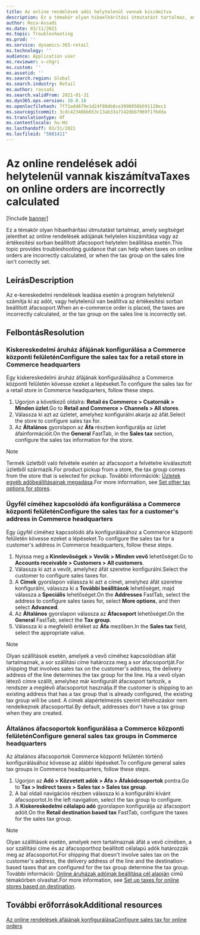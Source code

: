 ```yaml
---
title: Az online rendelések adói helytelenül vannak kiszámítva
description: Ez a témakör olyan hibaelhárítási útmutatást tartalmaz, amely segítséget jelenthet az online rendelések adójának helytelen kiszámítása vagy az értékesítési sorban beállított áfacsoport helytelen beállítása esetén.
author: Reza-Assadi
ms.date: 03/11/2021
ms.topic: Troubleshooting
ms.prod: ''
ms.service: dynamics-365-retail
ms.technology: ''
audience: Application user
ms.reviewer: v-chgri
ms.custom: ''
ms.assetid: ''
ms.search.region: Global
ms.search.industry: Retail
ms.author: rassadi
ms.search.validFrom: 2021-01-31
ms.dyn365.ops.version: 10.0.18
ms.openlocfilehash: 7f71add679e1d24f80db8ce3990058b591128ec1
ms.sourcegitcommit: 3cdc42346bb653c13ab33a7142dbb7969f1f6dda
ms.translationtype: HT
ms.contentlocale: hu-HU
ms.lasthandoff: 03/31/2021
ms.locfileid: "5801411"
---
```

# <a name="taxes-on-online-orders-are-incorrectly-calculated"></a><span data-ttu-id="ca349-103">Az online rendelések adói helytelenül vannak kiszámítva</span><span class="sxs-lookup"><span data-stu-id="ca349-103">Taxes on online orders are incorrectly calculated</span></span>

[!include [banner](../../includes/banner.md)]

<span data-ttu-id="ca349-104">Ez a témakör olyan hibaelhárítási útmutatást tartalmaz, amely segítséget jelenthet az online rendelések adójának helytelen kiszámítása vagy az értékesítési sorban beállított áfacsoport helytelen beállítása esetén.</span><span class="sxs-lookup"><span data-stu-id="ca349-104">This topic provides troubleshooting guidance that can help when taxes on online orders are incorrectly calculated, or when the tax group on the sales line isn't correctly set.</span></span>

## <a name="description"></a><span data-ttu-id="ca349-105">Leírás</span><span class="sxs-lookup"><span data-stu-id="ca349-105">Description</span></span>

<span data-ttu-id="ca349-106">Az e-kereskedelmi rendelések leadása esetén a program helytelenül számítja ki az adót, vagy helytelenül van beállítva az értékesítési sorban beállított áfacsoport.</span><span class="sxs-lookup"><span data-stu-id="ca349-106">When an e-commerce order is placed, the taxes are incorrectly calculated, or the tax group on the sales line is incorrectly set.</span></span>

## <a name="resolution"></a><span data-ttu-id="ca349-107">Felbontás</span><span class="sxs-lookup"><span data-stu-id="ca349-107">Resolution</span></span>

### <a name="configure-the-sales-tax-for-a-retail-store-in-commerce-headquarters"></a><span data-ttu-id="ca349-108">Kiskereskedelmi áruház áfájának konfigurálása a Commerce központi felületén</span><span class="sxs-lookup"><span data-stu-id="ca349-108">Configure the sales tax for a retail store in Commerce headquarters</span></span>

<span data-ttu-id="ca349-109">Egy kiskereskedelmi áruház áfájának konfigurálásához a Commerce központi felületén kövesse ezeket a lépéseket.</span><span class="sxs-lookup"><span data-stu-id="ca349-109">To configure the sales tax for a retail store in Commerce headquarters, follow these steps.</span></span>

1. <span data-ttu-id="ca349-110">Ugorjon a következő oldalra: **Retail és Commerce \> Csatornák \> Minden üzlet**.</span><span class="sxs-lookup"><span data-stu-id="ca349-110">Go to **Retail and Commerce \> Channels \> All stores**.</span></span>
1. <span data-ttu-id="ca349-111">Válassza ki azt az üzletet, amelyhez konfigurálni akarja az áfát.</span><span class="sxs-lookup"><span data-stu-id="ca349-111">Select the store to configure sales tax for.</span></span>
1. <span data-ttu-id="ca349-112">Az **Általános** gyorslapon az **Áfa** részben konfigurálja az üzlet áfainformációit.</span><span class="sxs-lookup"><span data-stu-id="ca349-112">On the **General** FastTab, in the **Sales tax** section, configure the sales tax information for the store.</span></span>

> [!NOTE]
> <span data-ttu-id="ca349-113">Termék üzletből való felvétele esetén az áfacsoport a felvételre kiválasztott üzletből származik.</span><span class="sxs-lookup"><span data-stu-id="ca349-113">For product pickup from a store, the tax group comes from the store that is selected for pickup.</span></span> <span data-ttu-id="ca349-114">További információk: [Üzletek egyéb adóbeállításainak megadása](https://docs.microsoft.com/dynamicsax-2012/appuser-itpro/set-other-tax-options-for-stores).</span><span class="sxs-lookup"><span data-stu-id="ca349-114">For more information, see [Set other tax options for stores](https://docs.microsoft.com/dynamicsax-2012/appuser-itpro/set-other-tax-options-for-stores).</span></span>

### <a name="configure-the-sales-tax-for-a-customers-address-in-commerce-headquarters"></a><span data-ttu-id="ca349-115">Ügyfél címéhez kapcsolódó áfa konfigurálása a Commerce központi felületén</span><span class="sxs-lookup"><span data-stu-id="ca349-115">Configure the sales tax for a customer's address in Commerce headquarters</span></span>

<span data-ttu-id="ca349-116">Egy ügyfél címéhez kapcsolódó áfa konfigurálásához a Commerce központi felületén kövesse ezeket a lépéseket.</span><span class="sxs-lookup"><span data-stu-id="ca349-116">To configure the sales tax for a customer's address in Commerce headquarters, follow these steps.</span></span>

1. <span data-ttu-id="ca349-117">Nyissa meg a **Kinnlevőségek \> Vevők \> Minden vevő** lehetőséget.</span><span class="sxs-lookup"><span data-stu-id="ca349-117">Go to **Accounts receivable \> Customers \> All customers**.</span></span>
1. <span data-ttu-id="ca349-118">Válassza ki azt a vevőt, amelyhez áfát szeretne konfigurálni.</span><span class="sxs-lookup"><span data-stu-id="ca349-118">Select the customer to configure sales taxes for.</span></span>
1. <span data-ttu-id="ca349-119">A **Címek** gyorslapon válassza ki azt a címet, amelyhez áfát szeretne konfigurálni, válassza ki a **További beállítások** lehetőséget, majd válassza a **Speciális** lehetőséget.</span><span class="sxs-lookup"><span data-stu-id="ca349-119">On the **Addresses** FastTab, select the address to configure sales taxes for, select **More options**, and then select **Advanced**.</span></span>
1. <span data-ttu-id="ca349-120">Az **Általános** gyorslapon válassza az **Áfacsoport** lehetőséget.</span><span class="sxs-lookup"><span data-stu-id="ca349-120">On the **General** FastTab, select the **Tax group**.</span></span>
1. <span data-ttu-id="ca349-121">Válassza ki a megfelelő értéket az **Áfa** mezőben.</span><span class="sxs-lookup"><span data-stu-id="ca349-121">In the **Sales tax** field, select the appropriate value.</span></span>

> [!NOTE]
> <span data-ttu-id="ca349-122">Olyan szállítások esetén, amelyek a vevő címéhez kapcsolódóan áfát tartalmaznak, a sor szállítási címe határozza meg a sor áfacsoportját.</span><span class="sxs-lookup"><span data-stu-id="ca349-122">For shipping that involves sales tax on the customer's address, the delivery address of the line determines the tax group for the line.</span></span> <span data-ttu-id="ca349-123">Ha a vevő olyan létező címre szállít, amelyhez már konfigurált áfacsoport tartozik, a rendszer a meglévő áfacsoportot használja.</span><span class="sxs-lookup"><span data-stu-id="ca349-123">If the customer is shipping to an existing address that has a tax group that is already configured, the existing tax group will be used.</span></span> <span data-ttu-id="ca349-124">A címek alapértelmezés szerint létrehozáskor nem rendelkeznek áfacsoporttal.</span><span class="sxs-lookup"><span data-stu-id="ca349-124">By default, addresses don't have a tax group when they are created.</span></span>

### <a name="configure-general-sales-tax-groups-in-commerce-headquarters"></a><span data-ttu-id="ca349-125">Általános áfacsoportok konfigurálása a Commerce központi felületén</span><span class="sxs-lookup"><span data-stu-id="ca349-125">Configure general sales tax groups in Commerce headquarters</span></span>

<span data-ttu-id="ca349-126">Az általános áfacsoportok Commerce központi felületén történő konfigurálásához kövesse az alábbi lépéseket.</span><span class="sxs-lookup"><span data-stu-id="ca349-126">To configure general sales tax groups in Commerce headquarters, follow these steps.</span></span>

1. <span data-ttu-id="ca349-127">Ugorjon az **Adó \> Közvetett adók \> Áfa \> Áfakódcsoportok** pontra.</span><span class="sxs-lookup"><span data-stu-id="ca349-127">Go to **Tax \> Indirect taxes \> Sales tax \> Sales tax group**.</span></span>
1. <span data-ttu-id="ca349-128">A bal oldali navigációs részben válassza ki a konfigurálni kívánt áfacsoportot.</span><span class="sxs-lookup"><span data-stu-id="ca349-128">In the left navigation, select the tax group to configure.</span></span>
1. <span data-ttu-id="ca349-129">A **Kiskereskedelmi célalapú adó** gyorslapon konfigurálja az áfacsoport adóit.</span><span class="sxs-lookup"><span data-stu-id="ca349-129">On the **Retail destination based tax** FastTab, configure the taxes for the sales tax group.</span></span>

> [!NOTE]
> <span data-ttu-id="ca349-130">Olyan szállítások esetén, amelyek nem tartalmaznak áfát a vevő címében, a sor szállítási címe és az áfacsoporthoz beállított célalapú adók határozzák meg az áfacsoportot.</span><span class="sxs-lookup"><span data-stu-id="ca349-130">For shipping that doesn't involve sales tax on the customer's address, the delivery address of the line and the destination-based taxes that are configured for the tax group determine the tax group.</span></span> <span data-ttu-id="ca349-131">További információ: [Online áruházak adóinak beállítása cél alapján](https://docs.microsoft.com/dynamicsax-2012/appuser-itpro/set-up-taxes-for-online-stores-based-on-destination) című témakörben olvashat.</span><span class="sxs-lookup"><span data-stu-id="ca349-131">For more information, see [Set up taxes for online stores based on destination](https://docs.microsoft.com/dynamicsax-2012/appuser-itpro/set-up-taxes-for-online-stores-based-on-destination).</span></span>

## <a name="additional-resources"></a><span data-ttu-id="ca349-132">További erőforrások</span><span class="sxs-lookup"><span data-stu-id="ca349-132">Additional resources</span></span>

[<span data-ttu-id="ca349-133">Az online rendelések áfájának konfigurálása</span><span class="sxs-lookup"><span data-stu-id="ca349-133">Configure sales tax for online orders</span></span>](../sales-tax-config.md)
